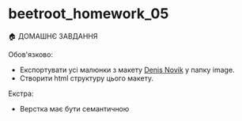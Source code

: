# beetroot_homework_05

🏠 ДОМАШНЄ ЗАВДАННЯ

Обов'язково:

 - Експортувати усі малюнки з макету [Denis Novik](https://www.figma.com/file/lPP8Z6hKpugne3CiRmjvVe/Denis-Novik?node-id=0%3A1) у папку image.
 - Створити html структуру цього макету.

Екстра:

 - Верстка має бути семантичною